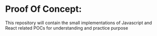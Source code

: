 # Proof Of Concept:

This repository will contain the small implementations of Javascript and React related POCs for understanding and practice purpose 

